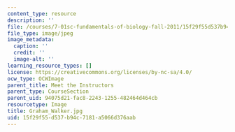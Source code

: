 ```yaml
---
content_type: resource
description: ''
file: /courses/7-01sc-fundamentals-of-biology-fall-2011/15f29f55d537b94c7181a5066d376aab_Graham_Walker.jpg
file_type: image/jpeg
image_metadata:
  caption: ''
  credit: ''
  image-alt: ''
learning_resource_types: []
license: https://creativecommons.org/licenses/by-nc-sa/4.0/
ocw_type: OCWImage
parent_title: Meet the Instructors
parent_type: CourseSection
parent_uid: 94075d21-fac8-2243-1255-482464d464cb
resourcetype: Image
title: Graham_Walker.jpg
uid: 15f29f55-d537-b94c-7181-a5066d376aab
---
```

